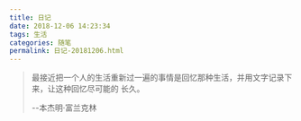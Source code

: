 ```yaml
---
title: 日记
date: 2018-12-06 14:23:34
tags: 生活
categories: 随笔
permalink: 日记-20181206.html
---
```




> 最接近把一个人的生活重新过一遍的事情是回忆那种生活，并用文字记录下来，让这种回忆尽可能的
> 长久。 
>
> --本杰明·富兰克林

